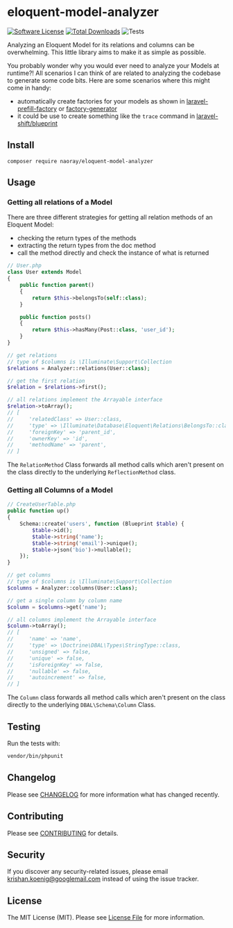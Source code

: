 # eloquent-model-analyzer

[![Software License](https://img.shields.io/badge/license-MIT-brightgreen.svg?style=flat-square)](LICENSE.md)
[![Total Downloads](https://img.shields.io/packagist/dt/naoray/eloquent-model-analyzer.svg?style=flat-square)](https://packagist.org/packages/naoray/eloquent-model-analyzer)
![Tests](https://github.com/naoray/eloquent-model-analyzer/workflows/Run%20Tests%20-%20Current/badge.svg?branch=master)

Analyzing an Eloquent Model for its relations and columns can be overwhelming. This little library aims to make it as simple as possible.

You probably wonder why you would ever need to analyze your Models at runtime?! All scenarios I can think of are related to analyzing the codebase to generate some code bits. Here are some scenarios where this might come in handy:
- automatically create factories for your models as shown in [laravel-prefill-factory](https://github.com/naoray/laravel-factory-prefill) or [factory-generator](https://github.com/laravel-shift/factory-generator)
- it could be use to create something like the `trace` command in [laravel-shift/blueprint](https://github.com/laravel-shift/blueprint)

## Install
`composer require naoray/eloquent-model-analyzer`

## Usage
### Getting all relations of a Model
There are three different strategies for getting all relation methods of an Eloquent Model:
- checking the return types of the methods
- extracting the return types from the doc method
- call the method directly and check the instance of what is returned

```php
// User.php
class User extends Model
{
    public function parent()
    {
        return $this->belongsTo(self::class);
    }

    public function posts()
    {
        return $this->hasMany(Post::class, 'user_id');
    }
}

// get relations
// type of $columns is \Illuminate\Support\Collection
$relations = Analyzer::relations(User::class);

// get the first relation
$relation = $relations->first();

// all relations implement the Arrayable interface
$relation->toArray();
// [
//     'relatedClass' => User::class,
//     'type' => \Illuminate\Database\Eloquent\Relations\BelongsTo::class,
//     'foreignKey' => 'parent_id',
//     'ownerKey' => 'id',
//     'methodName' => 'parent',
// ]
```

The `RelationMethod` Class forwards all method calls which aren't present on the class directly to the underlying `ReflectionMethod` class.

### Getting all Columns of a Model
```php
// CreateUserTable.php
public function up()
{
    Schema::create('users', function (Blueprint $table) {
        $table->id();
        $table->string('name');
        $table->string('email')->unique();
        $table->json('bio')->nullable();
    });
}

// get columns
// type of $columns is \Illuminate\Support\Collection
$columns = Analyzer::columns(User::class);

// get a single column by column name
$column = $columns->get('name');

// all columns implement the Arrayable interface
$column->toArray();
// [
//     'name' => 'name',
//     'type' => \Doctrine\DBAL\Types\StringType::class,
//     'unsigned' => false,
//     'unique' => false,
//     'isForeignKey' => false,
//     'nullable' => false,
//     'autoincrement' => false,
// ]
```

The `Column` class forwards all method calls which aren't present on the class directly to the underlying `DBAL\Schema\Column` Class.

## Testing
Run the tests with:

``` bash
vendor/bin/phpunit
```

## Changelog
Please see [CHANGELOG](CHANGELOG.md) for more information what has changed recently.

## Contributing
Please see [CONTRIBUTING](CONTRIBUTING.md) for details.

## Security
If you discover any security-related issues, please email krishan.koenig@googlemail.com instead of using the issue tracker.

## License
The MIT License (MIT). Please see [License File](/LICENSE.md) for more information.
